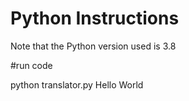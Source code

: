 # Python Instructions

Note that the Python version used is 3.8

#run code

python translator.py Hello World
